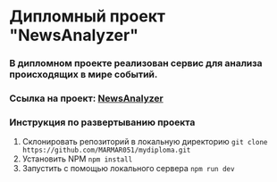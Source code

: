 # **Дипломный проект "NewsAnalyzer"**
### В дипломном проекте реализован сервис для анализа происходящих в мире событий.
### Ссылка на проект: [NewsAnalyzer](https://marmar051.github.io/mydiploma/)

### Инструкция по развертыванию проекта
1. Склонировать репозиторий в локальную директорию
`git clone https://github.com/MARMAR051/mydiploma.git`
2. Установить NPM
`npm install`
3. Запустить с помощью локального сервера
`npm run dev`
